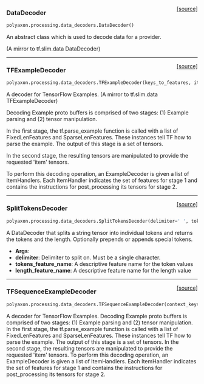<span style="float:right;">[[source]](https://github.com/polyaxon/polyaxon/blob/master/polyaxon/processing/data_decoders.py#L13)</span>
### DataDecoder

```python
polyaxon.processing.data_decoders.DataDecoder()
```

An abstract class which is used to decode data for a provider.

(A mirror to tf.slim.data DataDecoder)

----

<span style="float:right;">[[source]](https://github.com/polyaxon/polyaxon/blob/master/polyaxon/processing/data_decoders.py#L46)</span>
### TFExampleDecoder

```python
polyaxon.processing.data_decoders.TFExampleDecoder(keys_to_features, items_to_handlers)
```

A decoder for TensorFlow Examples.
(A mirror to tf.slim.data TFExampleDecoder)

Decoding Example proto buffers is comprised of two stages: (1) Example parsing
and (2) tensor manipulation.

In the first stage, the tf.parse_example function is called with a list of
FixedLenFeatures and SparseLenFeatures. These instances tell TF how to parse
the example. The output of this stage is a set of tensors.

In the second stage, the resulting tensors are manipulated to provide the
requested 'item' tensors.

To perform this decoding operation, an ExampleDecoder is given a list of
ItemHandlers. Each ItemHandler indicates the set of features for stage 1 and
contains the instructions for post_processing its tensors for stage 2.

----

<span style="float:right;">[[source]](https://github.com/polyaxon/polyaxon/blob/master/polyaxon/processing/data_decoders.py#L113)</span>
### SplitTokensDecoder

```python
polyaxon.processing.data_decoders.SplitTokensDecoder(delimiter=' ', tokens_feature_name='tokens', length_feature_name='length', prepend_token=None, append_token=None)
```

A DataDecoder that splits a string tensor into individual tokens and
returns the tokens and the length.
Optionally prepends or appends special tokens.

- __Args__:
- __delimiter__: Delimiter to split on. Must be a single character.
- __tokens_feature_name__: A descriptive feature name for the token values
- __length_feature_name__: A descriptive feature name for the length value

----

<span style="float:right;">[[source]](https://github.com/polyaxon/polyaxon/blob/master/polyaxon/processing/data_decoders.py#L158)</span>
### TFSequenceExampleDecoder

```python
polyaxon.processing.data_decoders.TFSequenceExampleDecoder(context_keys_to_features, sequence_keys_to_features, items_to_handlers)
```

A decoder for TensorFlow Examples.
Decoding Example proto buffers is comprised of two stages: (1) Example parsing
and (2) tensor manipulation.
In the first stage, the tf.parse_example function is called with a list of
FixedLenFeatures and SparseLenFeatures. These instances tell TF how to parse
the example. The output of this stage is a set of tensors.
In the second stage, the resulting tensors are manipulated to provide the
requested 'item' tensors.
To perform this decoding operation, an ExampleDecoder is given a list of
ItemHandlers. Each ItemHandler indicates the set of features for stage 1 and
contains the instructions for post_processing its tensors for stage 2.
